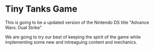 # Tiny Tanks Game

This is going to be a updated version of the Nintendo DS title "Advance Wars: Dual Strike" 

We are going to try our best of keeping the spirit of the game while implementing some new and intreaguing content and mechanics.


